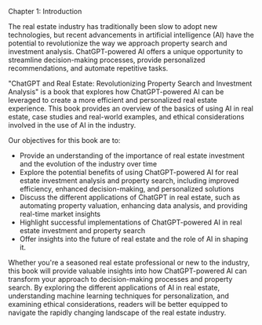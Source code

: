 Chapter 1: Introduction

The real estate industry has traditionally been slow to adopt new technologies, but recent advancements in artificial intelligence (AI) have the potential to revolutionize the way we approach property search and investment analysis. ChatGPT-powered AI offers a unique opportunity to streamline decision-making processes, provide personalized recommendations, and automate repetitive tasks.

"ChatGPT and Real Estate: Revolutionizing Property Search and Investment Analysis" is a book that explores how ChatGPT-powered AI can be leveraged to create a more efficient and personalized real estate experience. This book provides an overview of the basics of using AI in real estate, case studies and real-world examples, and ethical considerations involved in the use of AI in the industry.

Our objectives for this book are to:

* Provide an understanding of the importance of real estate investment and the evolution of the industry over time
* Explore the potential benefits of using ChatGPT-powered AI for real estate investment analysis and property search, including improved efficiency, enhanced decision-making, and personalized solutions
* Discuss the different applications of ChatGPT in real estate, such as automating property valuation, enhancing data analysis, and providing real-time market insights
* Highlight successful implementations of ChatGPT-powered AI in real estate investment and property search
* Offer insights into the future of real estate and the role of AI in shaping it.

Whether you're a seasoned real estate professional or new to the industry, this book will provide valuable insights into how ChatGPT-powered AI can transform your approach to decision-making processes and property search. By exploring the different applications of AI in real estate, understanding machine learning techniques for personalization, and examining ethical considerations, readers will be better equipped to navigate the rapidly changing landscape of the real estate industry.
